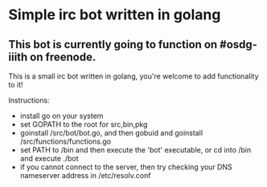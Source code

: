 # Simple irc bot written in golang
## This bot is currently going to function on #osdg-iiith on freenode.
This is a small irc bot written in golang, you're welcome to add functionality to it!

Instructions:
- install go on your system
- set GOPATH to the root for src,bin,pkg
- goinstall /src/bot/bot.go, and then gobuid and goinstall /src/functions/functions.go
- set PATH to /bin and then execute the 'bot' executable, or cd into /bin and execute ./bot
- if you cannot connect to the server, then try checking your DNS nameserver address in /etc/resolv.conf
